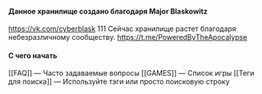 #### Данное хранилище создано благодаря **Major&nbsp;Blaskowitz**
https://vk.com/cyberblask 
111
Сейчас хранилище растет благодаря небезразличному сообществу.
https://t.me/PoweredByTheApocalypse

#### С чего начать
[[FAQ]] — Часто задаваемые вопросы
[[GAMES]] — Список игры
[[Теги для поиска]] — Используйте тэги или просто поисковую строку 

